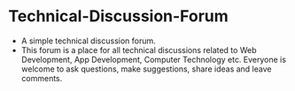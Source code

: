# Technical-Discussion-Forum
* A simple technical discussion forum.
* This forum is a place for all technical discussions related to Web Development, App Development, Computer Technology etc. Everyone is welcome to ask questions, make suggestions, share ideas and leave comments. 
